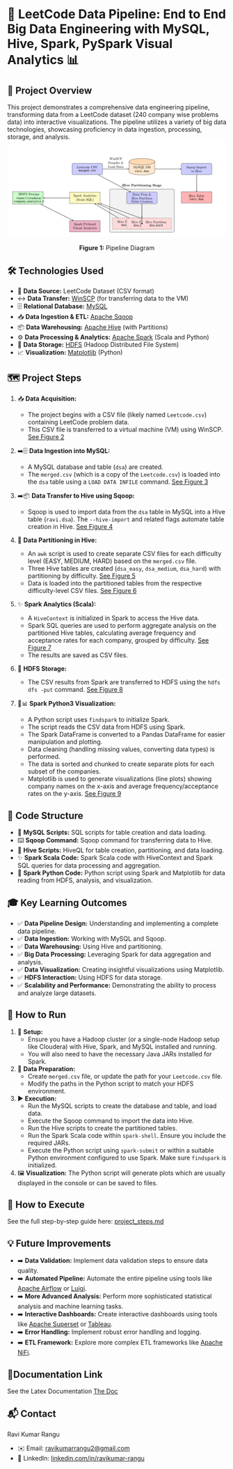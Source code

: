 # 🚀 LeetCode Data Pipeline: End to End Big Data Engineering with MySQL, Hive, Spark, PySpark Visual Analytics 📊

## 🌟 Project Overview

This project demonstrates a comprehensive data engineering pipeline, transforming data from a LeetCode dataset (240 company wise problems data) into interactive visualizations. The pipeline utilizes a variety of big data technologies, showcasing proficiency in data ingestion, processing, storage, and analysis.
![Pipeline Diagram](Executions/fig-1.png)
<p align="center"><b>Figure 1:</b> Pipeline Diagram</p>

## 🛠️ Technologies Used

*   📄 **Data Source:** LeetCode Dataset (CSV format)
*   ↔️ **Data Transfer:** [WinSCP](https://winscp.net/eng/index.php) (for transferring data to the VM)
*   🗄️ **Relational Database:** [MySQL](https://www.mysql.com/)
*   📥 **Data Ingestion & ETL:** [Apache Sqoop](https://sqoop.apache.org/)
*   📦 **Data Warehousing:** [Apache Hive](https://hive.apache.org/) (with Partitions)
*   ⚙️ **Data Processing & Analytics:** [Apache Spark](https://spark.apache.org/) (Scala and Python)
*   💾 **Data Storage:** [HDFS](https://hadoop.apache.org/docs/r1.2.1/hdfs_design.html) (Hadoop Distributed File System)
*   📈 **Visualization:** [Matplotlib](https://matplotlib.org/) (Python)

## 🗺️ Project Steps

1.  📥 **Data Acquisition:**
    *   The project begins with a CSV file (likely named `Leetcode.csv`) containing LeetCode problem data.
    *   This CSV file is transferred to a virtual machine (VM) using WinSCP. [See Figure 2](Executions/fig-2.png)

2.  ➡️🗄️ **Data Ingestion into MySQL:**
    *   A MySQL database and table (`dsa`) are created.
    *   The `merged.csv` (which is a copy of the `Leetcode.csv`) is loaded into the `dsa` table using a `LOAD DATA INFILE` command. [See Figure 3](Executions/fig-3.png)

3.  ➡️📦 **Data Transfer to Hive using Sqoop:**
    *   Sqoop is used to import data from the `dsa` table in MySQL into a Hive table (`ravi.dsa`). The `--hive-import` and related flags automate table creation in Hive. [See Figure 4](Executions/fig-4.png)

4.  🧩 **Data Partitioning in Hive:**
    *   An `awk` script is used to create separate CSV files for each difficulty level (EASY, MEDIUM, HARD) based on the `merged.csv` file.
    *   Three Hive tables are created (`dsa_easy`, `dsa_medium`, `dsa_hard`) with partitioning by difficulty. [See Figure 5](Executions/fig-5.png)
    *   Data is loaded into the partitioned tables from the respective difficulty-level CSV files. [See Figure 6](Executions/fig-6.png)

5.  ✨ **Spark Analytics (Scala):**
    *   A `HiveContext` is initialized in Spark to access the Hive data.
    *   Spark SQL queries are used to perform aggregate analysis on the partitioned Hive tables, calculating average frequency and acceptance rates for each company, grouped by difficulty. [See Figure 7](Executions/fig-7.png)
    *   The results are saved as CSV files.

6.  💾 **HDFS Storage:**
    *   The CSV results from Spark are transferred to HDFS using the `hdfs dfs -put` command. [See Figure 8](Executions/fig-8.png)

7.  🐍📊 **Spark Python3 Visualization:**
    *   A Python script uses `findspark` to initialize Spark.
    *   The script reads the CSV data from HDFS using Spark.
    *   The Spark DataFrame is converted to a Pandas DataFrame for easier manipulation and plotting.
    *   Data cleaning (handling missing values, converting data types) is performed.
    *   The data is sorted and chunked to create separate plots for each subset of the companies.
    *   Matplotlib is used to generate visualizations (line plots) showing company names on the x-axis and average frequency/acceptance rates on the y-axis. [See Figure 9](Executions/fig-9.png)

## 📁 Code Structure

*   📜 **MySQL Scripts:** SQL scripts for table creation and data loading.
*   ⌨️ **Sqoop Command:** Sqoop command for transferring data to Hive.
*   📜 **Hive Scripts:** HiveQL for table creation, partitioning, and data loading.
*   ✨ **Spark Scala Code:** Spark Scala code with HiveContext and Spark SQL queries for data processing and aggregation.
*   🐍 **Spark Python Code:** Python script using Spark and Matplotlib for data reading from HDFS, analysis, and visualization.

## 🎓 Key Learning Outcomes

*   ✅ **Data Pipeline Design:** Understanding and implementing a complete data pipeline.
*   ✅ **Data Ingestion:** Working with MySQL and Sqoop.
*   ✅ **Data Warehousing:** Using Hive and partitioning.
*   ✅ **Big Data Processing:** Leveraging Spark for data aggregation and analysis.
*   ✅ **Data Visualization:** Creating insightful visualizations using Matplotlib.
*   ✅ **HDFS Interaction:** Using HDFS for data storage.
*   ✅ **Scalability and Performance:** Demonstrating the ability to process and analyze large datasets.

## 🚀 How to Run

1.  🔧 **Setup:**
    *   Ensure you have a Hadoop cluster (or a single-node Hadoop setup like Cloudera) with Hive, Spark, and MySQL installed and running.
    *   You will also need to have the necessary Java JARs installed for Spark.
2.  📄 **Data Preparation:**
    *   Create `merged.csv` file, or update the path for your `Leetcode.csv` file.
    *   Modify the paths in the Python script to match your HDFS environment.
3.  ▶️ **Execution:**
    *   Run the MySQL scripts to create the database and table, and load data.
    *   Execute the Sqoop command to import the data into Hive.
    *   Run the Hive scripts to create the partitioned tables.
    *   Run the Spark Scala code within `spark-shell`. Ensure you include the required JARs.
    *   Execute the Python script using `spark-submit` or within a suitable Python environment configured to use Spark. Make sure `findspark` is initialized.
4.  🖼️ **Visualization:** The Python script will generate plots which are usually displayed in the console or can be saved to files.
## 🚀 How to Execute
See the full step-by-step guide here: [project_steps.md](./pipeline_steps.md)
## 💡 Future Improvements

*   ➡️ **Data Validation:** Implement data validation steps to ensure data quality.
*   ➡️ **Automated Pipeline:** Automate the entire pipeline using tools like [Apache Airflow](https://airflow.apache.org/) or [Luigi](https://github.com/spotify/luigi).
*   ➡️ **More Advanced Analysis:** Perform more sophisticated statistical analysis and machine learning tasks.
*   ➡️ **Interactive Dashboards:** Create interactive dashboards using tools like [Apache Superset](https://superset.apache.org/) or [Tableau](https://www.tableau.com/).
*   ➡️ **Error Handling:** Implement robust error handling and logging.
*   ➡️ **ETL Framework:** Explore more complex ETL frameworks like [Apache NiFi](https://nifi.apache.org/).

## 🧾Documentation Link
See the Latex Documentation [The Doc](https://www.overleaf.com/read/wqyxprmytgyk#e03a51)

## 📬 Contact

Ravi Kumar Rangu
*   ✉️ Email: [ravikumarrangu2@gmail.com](mailto:ravikumarrangu2@gmail.com)
*   💼 LinkedIn: [linkedin.com/in/ravikumar-rangu](https://www.linkedin.com/in/ravikumar-rangu/)
